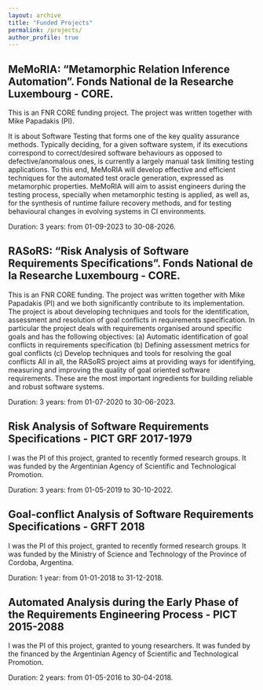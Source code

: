 ```yaml
---
layout: archive
title: "Funded Projects"
permalink: /projects/
author_profile: true
---
```



## MeMoRIA: “Metamorphic Relation Inference Automation”. Fonds National de la Researche Luxembourg - CORE.

This is an FNR CORE funding project. The project was written together with Mike Papadakis (PI). 

It is about Software Testing that forms one of the key quality assurance methods. Typically deciding, for a given software system, if its executions correspond to correct/desired software behaviours as opposed to defective/anomalous ones, is currently a largely manual task limiting testing applications. To this end, MeMoRIA will develop effective and efficient techniques for the automated test oracle generation, expressed as metamorphic properties. MeMoRIA will aim to assist engineers during the testing process, specially when metamorphic testing is applied, as well as, for the synthesis of runtime failure recovery methods, and for testing behavioural changes in evolving systems in CI environments.

Duration: 3 years: from 01-09-2023 to 30-08-2026.



## RASoRS: “Risk Analysis of Software Requirements Specifications”. Fonds National de la Researche Luxembourg - CORE.
This is an FNR CORE funding. The project was written together with Mike Papadakis (PI) and we both significantly contribute to its implementation. The project is about developing techniques and tools for the identification, assessment and resolution of goal conflicts in requirements specification. In particular the project deals with requirements organised around specific goals and has the following objectives: (a) Automatic identification of goal conflicts in requirements specification (b) Defining assessment metrics for goal conflicts (c) Develop techniques and tools for resolving the goal conflicts All in all, the RASoRS project aims at providing ways for identifying, measuring and improving the quality of goal oriented software requirements. These are the most important ingredients for building reliable and robust software systems.

Duration: 3 years: from 01-07-2020 to 30-06-2023.


## Risk Analysis of Software Requirements Specifications - PICT GRF 2017-1979 
I was the PI of this project, granted to recently formed research groups. It was funded by the Argentinian Agency of Scientific and Technological Promotion. 

Duration: 3 years: from 01-05-2019 to 30-10-2022.


## Goal-conflict Analysis of Software Requirements Specifications - GRFT 2018
I was the PI of this project, granted to recently formed research groups. It was funded by the Ministry of Science and Technology of the Province of Cordoba, Argentina.

Duration: 1 year: from 01-01-2018 to 31-12-2018.


## Automated Analysis during the Early Phase of the Requirements Engineering Process - PICT 2015-2088
I was the PI of this project, granted to young researchers. It was funded by the financed by the Argentinian Agency of Scientific and Technological Promotion. 

Duration: 2 years: from 01-05-2016 to 30-04-2018.





